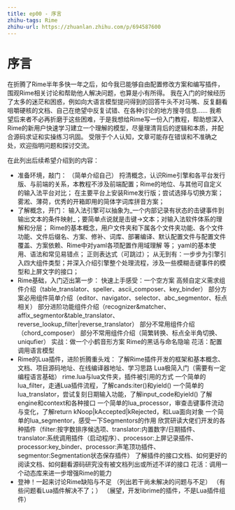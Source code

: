 ```yaml
---
title: ep00 - 序言
zhihu-tags: Rime
zhihu-url: https://zhuanlan.zhihu.com/p/694587600
---
```


# 序言

在折腾了Rime半年多快一年之后，如今我已能够自由配置修改方案和编写插件，围观Rime相关讨论和帮助他人解决问题，也算是小有所得。
我在入门的时候经历了太多的迷茫和困惑，例如向大语言模型提问得到的回答牛头不对马嘴、反复翻看咀嚼硬核的文档、自己在绝望中反复试错、在各种讨论的地方搜寻信息……
我希望后来者不必再折磨于这些困难，于是我想给Rime写一份入门教程，帮助想深入Rime的新用户快速学习建立一个理解的模型，尽量理清背后的逻辑和本质，并配合源码求证和实操练习巩固。
受限于个人认知，文章可能存在错误和不准确之处，欢迎指明问题和探讨交流。

在此列出后续希望介绍到的内容：

 - 准备环境，敲门：
    （简单介绍自己）
    捋清概念，认识Rime引擎和各平台发行版、与前端的关系，本教程不涉及前端配置；Rime的地位、与其他可自定义的输入法平台对比；
    在主要平台上安装Rime发行版；尝试选择与切换方案；
    雾淞、薄荷，优秀的开箱即用的简体字词库拼音方案；
 - 了解概念，开门：
    输入法引擎可以抽象为_一个内部记录有状态的击键事件到输出文本的条件映射_；要简单点说就是击键->文本；对输入法软件体系的理解和分层；
    Rime的基本概念，用户文件夹和下属各个文件夹功能、各个文件功能、文件后缀名、方案、修补、词库、部署编译、默认配置文件与配置文件覆盖、方案依赖、Rime中对yaml各项配置作用域理解 等；
    yaml的基本使用、语法和常见易错点；
    正则表达式（可跳过）；
    从无到有：一步步为引擎引入四大组件类型；并深入介绍引擎整个处理流程，涉及一些模糊击键事件的模型和上屏文字的接口；
 - Rime基础，入门迈出第一步：
    快速上手感受：一个空方案
    高频自定义需求组件介绍（table_translator、speller、ascii_composer、key_binder）
    部分方案必用组件简单介绍（editor、navigator、selector、abc_segmentor、标点相关）
    部分进阶功能组件介绍（recognizer&matcher、affix_segmentor&table_translator、reverse_lookup_filter|reverse_translator）
    部分不常用组件介绍（chord_composer）
    部分不常用组件介绍（简繁转换、标点全半角切换、uniqufier）
    实战：做一个小鹤音形方案
    Rime的黑话与命名隐喻
    花活：配置调用语言模型
 - Rime的Lua插件，进阶折腾重头戏：
    了解Rime插件开发的框架和基本概念、文档、项目源码地址、在线编译器地址、学习思路
    Lua极简入门（需要有一定编程语言基础）
    rime.lua与lua文件夹，插件被引用的方式
    一个简单的lua_filter，走通Lua插件流程，了解cands:iter()和yield()
    一个简单的lua_translator，尝试复刻日期输入功能，了解input_code和yield()
    了解engine和context和各种接口
    一个简单的lua_processor，审查击键事件流动与变化，了解return kNoop|kAccepted|kRejected，和Lua面向对象
    一个简单的lua_segmentor，感受一下Segmentors的作用
    欣赏研读大佬们开发的各种插件（filter:按字数排序候选项、translator:内置数字/日期插件、translator:系统调用插件（启动程序）、processor:上屏记录插件、processor:key_binder、processor:声笔顶功插件、segmentor:Segmentation状态保存插件）
    了解插件的接口文档、如何更好的阅读文档、如何翻看源码研究没有被文档列出或所述不详的接口
    花活：调用一个动态库来进一步增强Rime的能力
 - 登神！一起来讨论Rime缺陷与不足
    （列出若干尚未解决的问题与不足）
    （有些问题看Lua插件解决不了；）
    （展望，开发librime的插件，不是Lua插件组件）



